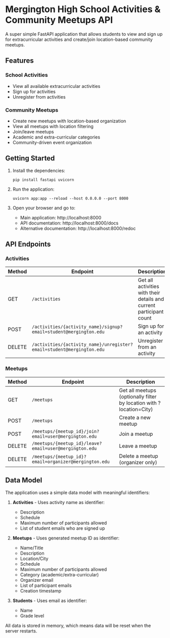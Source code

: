 # Mergington High School Activities & Community Meetups API

A super simple FastAPI application that allows students to view and sign up for extracurricular activities and create/join location-based community meetups.

## Features

### School Activities
- View all available extracurricular activities
- Sign up for activities  
- Unregister from activities

### Community Meetups
- Create new meetups with location-based organization
- View all meetups with location filtering
- Join/leave meetups
- Academic and extra-curricular categories
- Community-driven event organization

## Getting Started

1. Install the dependencies:

   ```
   pip install fastapi uvicorn
   ```

2. Run the application:

   ```
   uvicorn app:app --reload --host 0.0.0.0 --port 8000
   ```

3. Open your browser and go to:
   - Main application: http://localhost:8000
   - API documentation: http://localhost:8000/docs
   - Alternative documentation: http://localhost:8000/redoc

## API Endpoints

### Activities
| Method | Endpoint                                                          | Description                                                         |
| ------ | ----------------------------------------------------------------- | ------------------------------------------------------------------- |
| GET    | `/activities`                                                     | Get all activities with their details and current participant count |
| POST   | `/activities/{activity_name}/signup?email=student@mergington.edu` | Sign up for an activity                                             |
| DELETE | `/activities/{activity_name}/unregister?email=student@mergington.edu` | Unregister from an activity                                        |

### Meetups
| Method | Endpoint                                                          | Description                                                         |
| ------ | ----------------------------------------------------------------- | ------------------------------------------------------------------- |
| GET    | `/meetups`                                                        | Get all meetups (optionally filter by location with ?location=City) |
| POST   | `/meetups`                                                        | Create a new meetup                                                 |
| POST   | `/meetups/{meetup_id}/join?email=user@mergington.edu`            | Join a meetup                                                       |
| DELETE | `/meetups/{meetup_id}/leave?email=user@mergington.edu`           | Leave a meetup                                                      |
| DELETE | `/meetups/{meetup_id}?email=organizer@mergington.edu`            | Delete a meetup (organizer only)                                   |

## Data Model

The application uses a simple data model with meaningful identifiers:

1. **Activities** - Uses activity name as identifier:
   - Description
   - Schedule
   - Maximum number of participants allowed
   - List of student emails who are signed up

2. **Meetups** - Uses generated meetup ID as identifier:
   - Name/Title
   - Description
   - Location/City
   - Schedule
   - Maximum number of participants allowed
   - Category (academic/extra-curricular)
   - Organizer email
   - List of participant emails
   - Creation timestamp

3. **Students** - Uses email as identifier:
   - Name
   - Grade level

All data is stored in memory, which means data will be reset when the server restarts.
